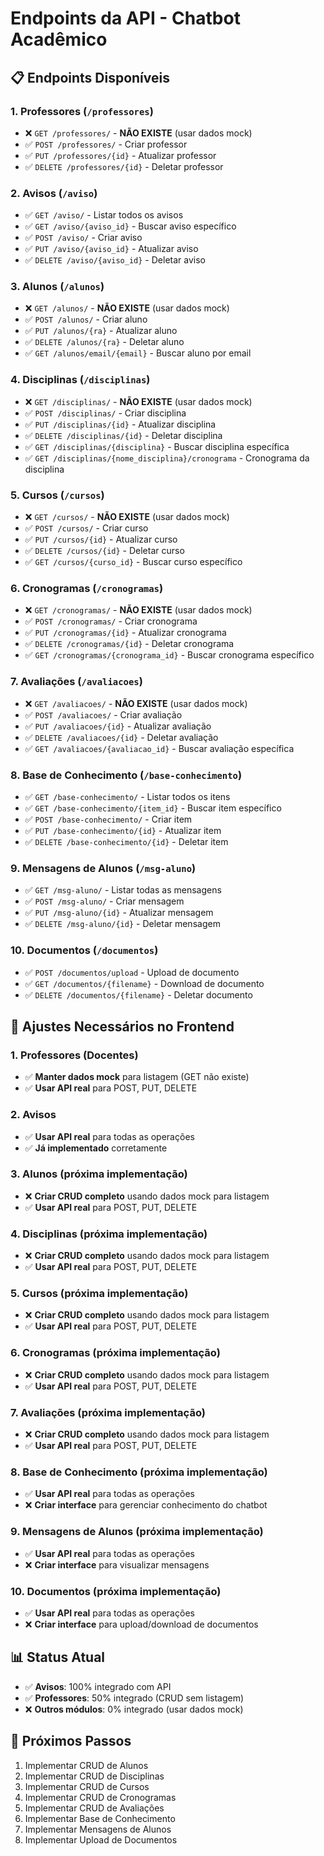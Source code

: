 # Endpoints da API - Chatbot Acadêmico

## 📋 **Endpoints Disponíveis**

### **1. Professores** (`/professores`)
- ❌ `GET /professores/` - **NÃO EXISTE** (usar dados mock)
- ✅ `POST /professores/` - Criar professor
- ✅ `PUT /professores/{id}` - Atualizar professor  
- ✅ `DELETE /professores/{id}` - Deletar professor

### **2. Avisos** (`/aviso`)
- ✅ `GET /aviso/` - Listar todos os avisos
- ✅ `GET /aviso/{aviso_id}` - Buscar aviso específico
- ✅ `POST /aviso/` - Criar aviso
- ✅ `PUT /aviso/{aviso_id}` - Atualizar aviso
- ✅ `DELETE /aviso/{aviso_id}` - Deletar aviso

### **3. Alunos** (`/alunos`)
- ❌ `GET /alunos/` - **NÃO EXISTE** (usar dados mock)
- ✅ `POST /alunos/` - Criar aluno
- ✅ `PUT /alunos/{ra}` - Atualizar aluno
- ✅ `DELETE /alunos/{ra}` - Deletar aluno
- ✅ `GET /alunos/email/{email}` - Buscar aluno por email

### **4. Disciplinas** (`/disciplinas`)
- ❌ `GET /disciplinas/` - **NÃO EXISTE** (usar dados mock)
- ✅ `POST /disciplinas/` - Criar disciplina
- ✅ `PUT /disciplinas/{id}` - Atualizar disciplina
- ✅ `DELETE /disciplinas/{id}` - Deletar disciplina
- ✅ `GET /disciplinas/{disciplina}` - Buscar disciplina específica
- ✅ `GET /disciplinas/{nome_disciplina}/cronograma` - Cronograma da disciplina

### **5. Cursos** (`/cursos`)
- ❌ `GET /cursos/` - **NÃO EXISTE** (usar dados mock)
- ✅ `POST /cursos/` - Criar curso
- ✅ `PUT /cursos/{id}` - Atualizar curso
- ✅ `DELETE /cursos/{id}` - Deletar curso
- ✅ `GET /cursos/{curso_id}` - Buscar curso específico

### **6. Cronogramas** (`/cronogramas`)
- ❌ `GET /cronogramas/` - **NÃO EXISTE** (usar dados mock)
- ✅ `POST /cronogramas/` - Criar cronograma
- ✅ `PUT /cronogramas/{id}` - Atualizar cronograma
- ✅ `DELETE /cronogramas/{id}` - Deletar cronograma
- ✅ `GET /cronogramas/{cronograma_id}` - Buscar cronograma específico

### **7. Avaliações** (`/avaliacoes`)
- ❌ `GET /avaliacoes/` - **NÃO EXISTE** (usar dados mock)
- ✅ `POST /avaliacoes/` - Criar avaliação
- ✅ `PUT /avaliacoes/{id}` - Atualizar avaliação
- ✅ `DELETE /avaliacoes/{id}` - Deletar avaliação
- ✅ `GET /avaliacoes/{avaliacao_id}` - Buscar avaliação específica

### **8. Base de Conhecimento** (`/base-conhecimento`)
- ✅ `GET /base-conhecimento/` - Listar todos os itens
- ✅ `GET /base-conhecimento/{item_id}` - Buscar item específico
- ✅ `POST /base-conhecimento/` - Criar item
- ✅ `PUT /base-conhecimento/{id}` - Atualizar item
- ✅ `DELETE /base-conhecimento/{id}` - Deletar item

### **9. Mensagens de Alunos** (`/msg-aluno`)
- ✅ `GET /msg-aluno/` - Listar todas as mensagens
- ✅ `POST /msg-aluno/` - Criar mensagem
- ✅ `PUT /msg-aluno/{id}` - Atualizar mensagem
- ✅ `DELETE /msg-aluno/{id}` - Deletar mensagem

### **10. Documentos** (`/documentos`)
- ✅ `POST /documentos/upload` - Upload de documento
- ✅ `GET /documentos/{filename}` - Download de documento
- ✅ `DELETE /documentos/{filename}` - Deletar documento

## 🔧 **Ajustes Necessários no Frontend**

### **1. Professores (Docentes)**
- ✅ **Manter dados mock** para listagem (GET não existe)
- ✅ **Usar API real** para POST, PUT, DELETE

### **2. Avisos**
- ✅ **Usar API real** para todas as operações
- ✅ **Já implementado** corretamente

### **3. Alunos** (próxima implementação)
- ❌ **Criar CRUD completo** usando dados mock para listagem
- ✅ **Usar API real** para POST, PUT, DELETE

### **4. Disciplinas** (próxima implementação)
- ❌ **Criar CRUD completo** usando dados mock para listagem
- ✅ **Usar API real** para POST, PUT, DELETE

### **5. Cursos** (próxima implementação)
- ❌ **Criar CRUD completo** usando dados mock para listagem
- ✅ **Usar API real** para POST, PUT, DELETE

### **6. Cronogramas** (próxima implementação)
- ❌ **Criar CRUD completo** usando dados mock para listagem
- ✅ **Usar API real** para POST, PUT, DELETE

### **7. Avaliações** (próxima implementação)
- ❌ **Criar CRUD completo** usando dados mock para listagem
- ✅ **Usar API real** para POST, PUT, DELETE

### **8. Base de Conhecimento** (próxima implementação)
- ✅ **Usar API real** para todas as operações
- ❌ **Criar interface** para gerenciar conhecimento do chatbot

### **9. Mensagens de Alunos** (próxima implementação)
- ✅ **Usar API real** para todas as operações
- ❌ **Criar interface** para visualizar mensagens

### **10. Documentos** (próxima implementação)
- ✅ **Usar API real** para todas as operações
- ❌ **Criar interface** para upload/download de documentos

## 📊 **Status Atual**
- ✅ **Avisos**: 100% integrado com API
- ✅ **Professores**: 50% integrado (CRUD sem listagem)
- ❌ **Outros módulos**: 0% integrado (usar dados mock)

## 🎯 **Próximos Passos**
1. Implementar CRUD de Alunos
2. Implementar CRUD de Disciplinas
3. Implementar CRUD de Cursos
4. Implementar CRUD de Cronogramas
5. Implementar CRUD de Avaliações
6. Implementar Base de Conhecimento
7. Implementar Mensagens de Alunos
8. Implementar Upload de Documentos
